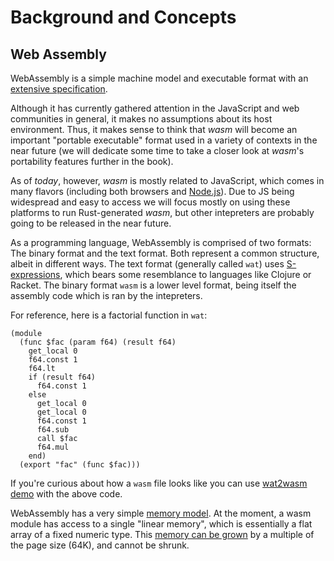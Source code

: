 
# Background and Concepts

## Web Assembly
WebAssembly is a simple machine model and executable format with an [extensive
specification].

Although it has currently gathered attention in the JavaScript and web communities in general, 
it makes no assumptions about its host environment. Thus, it makes sense to think that _wasm_ 
will become an important "portable executable" format used in a variety of contexts in the near
 future (we will dedicate some time to take a closer look at _wasm_'s portability features further in the book).

As of *today*, however, _wasm_ is mostly related to JavaScript, which comes in many flavors (including both 
browsers and [Node.js]). Due to JS being widespread and easy to access we will focus mostly on using these 
platforms to run Rust-generated _wasm_, but other intepreters are probably going to be released in the near future.

As a programming language, WebAssembly is comprised of two formats: The binary format and the text format. 
Both represent a common structure, albeit in different ways. The text format (generally called `wat`) uses
[S-expressions], which bears some resemblance to languages like Clojure or Racket.
The binary format `wasm` is a lower level format, being itself the assembly code which is ran by the intepreters.

For reference, here is a factorial function in `wat`:

```
(module
  (func $fac (param f64) (result f64)
    get_local 0
    f64.const 1
    f64.lt
    if (result f64)
      f64.const 1
    else
      get_local 0
      get_local 0
      f64.const 1
      f64.sub
      call $fac
      f64.mul
    end)
  (export "fac" (func $fac)))
```

If you're curious about how a `wasm` file looks like you can use [wat2wasm demo] with the above code.

WebAssembly has a very simple [memory model]. At the moment, a wasm module has access to a single 
"linear memory", which is essentially a flat array of a fixed
numeric type. This [memory can be grown] by a multiple of the page size (64K),
and cannot be shrunk.

[memory model]: https://webassembly.github.io/spec/core/syntax/modules.html#syntax-mem
[memory can be grown]: https://webassembly.github.io/spec/core/syntax/instructions.html#syntax-instr-memory
[extensive specification]: https://webassembly.github.io/spec/
[value types]: https://webassembly.github.io/spec/core/syntax/types.html#value-types
[Node.js]: https://nodejs.org
[S-expressions]: https://en.wikipedia.org/wiki/S-expression
[wat2wasm demo]: https://cdn.rawgit.com/WebAssembly/wabt/aae5a4b7/demo/wat2wasm/
